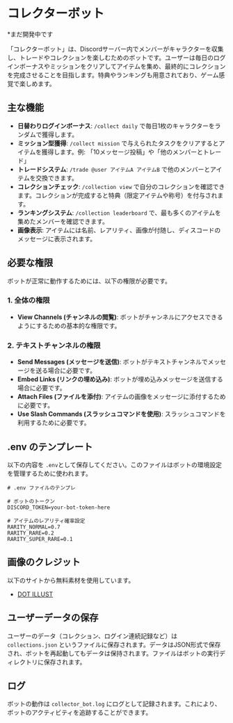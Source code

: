 # コレクターボット

*まだ開発中です

「コレクターボット」は、Discordサーバー内でメンバーがキャラクターを収集し、トレードやコレクションを楽しむためのボットです。ユーザーは毎日のログインボーナスやミッションをクリアしてアイテムを集め、最終的にコレクションを完成させることを目指します。特典やランキングも用意されており、ゲーム感覚で楽しめます。

## 主な機能

- **日替わりログインボーナス**: `/collect daily` で毎日1枚のキャラクターをランダムで獲得します。
- **ミッション型獲得**: `/collect mission` で与えられたタスクをクリアするとアイテムを獲得します。例: 「10メッセージ投稿」や「他のメンバーとトレード」
- **トレードシステム**: `/trade @user アイテムA アイテムB` で他のメンバーとアイテムを交換できます。
- **コレクションチェック**: `/collection view` で自分のコレクションを確認できます。コレクションが完成すると特典（限定アイテムや称号）を付与されます。
- **ランキングシステム**: `/collection leaderboard` で、最も多くのアイテムを集めたメンバーを確認できます。
- **画像表示**: アイテムには名前、レアリティ、画像が付随し、ディスコードのメッセージに表示されます。


## 必要な権限

ボットが正常に動作するためには、以下の権限が必要です。

### 1. **全体の権限**
- **View Channels (チャンネルの閲覧)**: ボットがチャンネルにアクセスできるようにするための基本的な権限です。

### 2. **テキストチャンネルの権限**
- **Send Messages (メッセージを送信)**: ボットがテキストチャンネルでメッセージを送る場合に必要です。
- **Embed Links (リンクの埋め込み)**: ボットが埋め込みメッセージを送信する場合に必要です。
- **Attach Files (ファイルを添付)**: アイテムの画像をメッセージに添付するために必要です。
- **Use Slash Commands (スラッシュコマンドを使用)**: スラッシュコマンドを利用するために必要です。

## .env のテンプレート

以下の内容を `.env`として保存してください。このファイルはボットの環境設定を管理するために使われます。

```env
# .env ファイルのテンプレ

# ボットのトークン
DISCORD_TOKEN=your-bot-token-here

# アイテムのレアリティ確率設定
RARITY_NORMAL=0.7
RARITY_RARE=0.2
RARITY_SUPER_RARE=0.1
```

## 画像のクレジット
以下のサイトから無料素材を使用しています。

- [DOT ILLUST](https://dot-illust.net/)

## ユーザーデータの保存
ユーザーのデータ（コレクション、ログイン連続記録など）は `collections.json` というファイルに保存されます。データはJSON形式で保存され、ボットを再起動してもデータは保持されます。ファイルはボットの実行ディレクトリに保存されます。

## ログ
ボットの動作は `collector_bot.log` にログとして記録されます。これにより、ボットのアクティビティを追跡することができます。